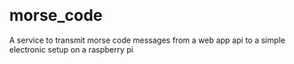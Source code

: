 # morse_code
A service to transmit morse code messages from a web app api to a simple electronic setup on a raspberry pi
